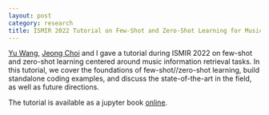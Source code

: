 ```yaml
---
layout: post
category: research
title: ISMIR 2022 Tutorial on Few-Shot and Zero-Shot Learning for Music Information Retrieval
---
```


[Yu Wang](https://y-wang.weebly.com/), [Jeong Choi](https://jeongchoi.home.blog/) and I gave a tutorial during ISMIR 2022 on few-shot and zero-shot learning centered around music information retrieval tasks. 
In this tutorial, we cover the foundations of few-shot//zero-shot learning, build standalone coding examples, and discuss the state-of-the-art in the field, as well as future directions. 

The tutorial is available as a jupyter book [online](https://music-fsl-zsl.github.io/tutorial/landing.html).